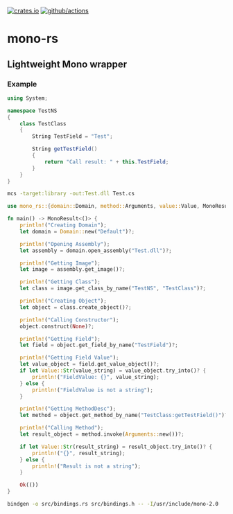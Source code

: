 [![crates.io](https://img.shields.io/crates/v/mono-rs.svg)](https://crates.io/crates/mono-rs)
[![github/actions](https://github.com/b4rti/mono-rs/actions/workflows/earthly.yml/badge.svg?branch=master)](https://github.com/b4rti/mono-rs/actions/workflows/earthly.yml)

# mono-rs

## Lightweight Mono wrapper

### Example

```csharp
using System;

namespace TestNS
{
    class TestClass
    {
        String TestField = "Test";

        String getTestField()
        {
            return "Call result: " + this.TestField;
        }
    }
}
```

```sh
mcs -target:library -out:Test.dll Test.cs
```

```rust
use mono_rs::{domain::Domain, method::Arguments, value::Value, MonoResult};

fn main() -> MonoResult<()> {
    println!("Creating Domain");
    let domain = Domain::new("Default")?;

    println!("Opening Assembly");
    let assembly = domain.open_assembly("Test.dll")?;

    println!("Getting Image");
    let image = assembly.get_image()?;

    println!("Getting Class");
    let class = image.get_class_by_name("TestNS", "TestClass")?;

    println!("Creating Object");
    let object = class.create_object()?;

    println!("Calling Constructor");
    object.construct(None)?;

    println!("Getting Field");
    let field = object.get_field_by_name("TestField")?;

    println!("Getting Field Value");
    let value_object = field.get_value_object()?;
    if let Value::Str(value_string) = value_object.try_into()? {
        println!("FieldValue: {}", value_string);
    } else {
        println!("FieldValue is not a string");
    }

    println!("Getting MethodDesc");
    let method = object.get_method_by_name("TestClass:getTestField()")?;

    println!("Calling Method");
    let result_object = method.invoke(Arguments::new())?;

    if let Value::Str(result_string) = result_object.try_into()? {
        println!("{}", result_string);
    } else {
        println!("Result is not a string");
    }

    Ok(())
}

```

```sh
bindgen -o src/bindings.rs src/bindings.h -- -I/usr/include/mono-2.0
```

